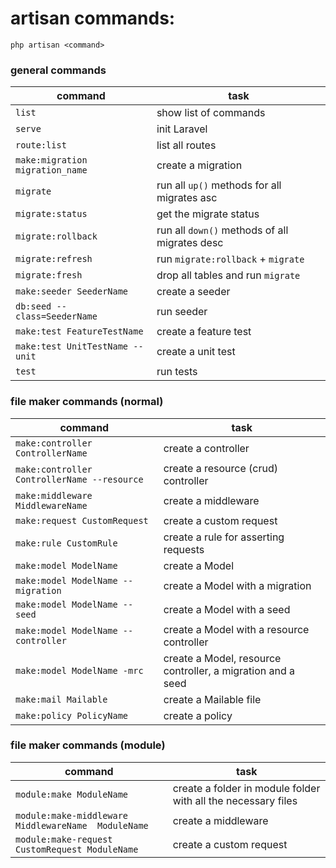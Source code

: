 # artisan commands:

```
php artisan <command>
```

### general commands

| command                          | task                                          |
|----------------------------------|-----------------------------------------------|
| `list`                           | show list of commands                         |
| `serve`                          | init Laravel                                  |
| `route:list`                     | list all routes                               |
| `make:migration migration_name`  | create a migration                            |
| `migrate`                        | run all `up()` methods for all migrates asc   |
| `migrate:status`                 | get the migrate status                        |
| `migrate:rollback`               | run all `down()` methods of all migrates desc |
| `migrate:refresh`                | run `migrate:rollback` + `migrate`            |
| `migrate:fresh`                  | drop all tables and run `migrate`             |
| `make:seeder SeederName`         | create a seeder                               |
| `db:seed --class=SeederName`     | run seeder                                    |
| `make:test FeatureTestName`      | create a feature test                         |
| `make:test UnitTestName -- unit` | create a unit test                            |
| `test`                           | run tests                                     |

### file maker commands (normal)

| command                                     | task                                                        |
|---------------------------------------------|-------------------------------------------------------------|
| `make:controller ControllerName`            | create a controller                                         |
| `make:controller ControllerName --resource` | create a resource (crud) controller                         |
| `make:middleware MiddlewareName`            | create a middleware                                         |
| `make:request CustomRequest`                | create a custom request                                     |
| `make:rule CustomRule`                      | create a rule for asserting requests                        |
| `make:model ModelName`                      | create a Model                                              |
| `make:model ModelName --migration`          | create a Model with a migration                             |
| `make:model ModelName -- seed `             | create a Model with a seed                                  |
| `make:model ModelName --controller`         | create a Model with a resource controller                   |
| `make:model ModelName -mrc`                 | create a Model, resource controller, a migration and a seed |
| `make:mail Mailable`                        | create a Mailable file                                      |
| `make:policy PolicyName`                    | create a policy                                             |

### file maker commands (module)

| command                                             | task                                                          |
|-----------------------------------------------------|---------------------------------------------------------------|
| `module:make ModuleName`                            | create a folder in module folder with all the necessary files |
| `module:make-middleware MiddlewareName  ModuleName` | create a middleware                                           |
| `module:make-request CustomRequest ModuleName`      | create a custom request                                       |
